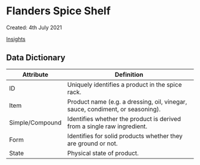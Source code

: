 # Flanders Spice Shelf

Created: 4th July 2021

[Insights](https://htmlpreview.github.io/?https://github.com/stochastictalk/flanders_spice_shelf/blob/master/flanders-spice-shelf.html)

## Data Dictionary

Attribute | Definition
---- | ----
ID | Uniquely identifies a product in the spice rack.
Item | Product name (e.g. a dressing, oil, vinegar, sauce, condiment, or seasoning).
Simple/Compound | Identifies whether the product is derived from a single raw ingredient.
Form | Identifies for solid products whether they are ground or not.
State | Physical state of product.
